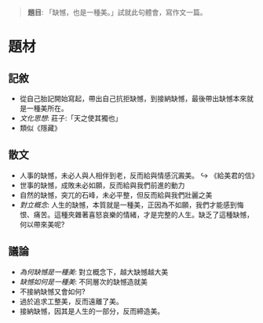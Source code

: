 > **題目**:
> 「缺憾，也是一種美。」試就此句體會，寫作文一篇。

# 題材
## 記敘
- 從自己胎記開始寫起，帶出自己抗拒缺憾，到接納缺憾，最後帶出缺憾本來就是一種美所在。
- *文化思想*: 莊子:「天之使其獨也」
- 類似《隱藏》

## 散文
- 人事的缺憾，未必人與人相伴到老，反而給與情感沉澱美。
  ↪ 《給美君的信》
- 世事的缺憾，成敗未必如願，反而給與我們前進的動力
- 自然的缺憾，突兀的石峰，未必平整，但反而給與我們壯麗之美
- *對立概念*: 人生的缺憾，本質就是一種美，正因為不如願，我們才能感到悔恨、痛苦。這種夾雜著喜怒哀樂的情緒，才是完整的人生。缺乏了這種缺憾，何以帶來美呢?

## 議論
- *為何缺憾是一種美*: 對立概念下，越大缺憾越大美
- *缺憾如何是一種美*: 不同層次的缺憾造就美
- 不接納缺憾又會如何?
- 過於追求工整美，反而遠離了美。
- 接納缺憾，因其是人生的一部分，反而締造美。
